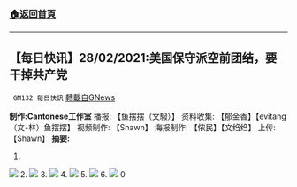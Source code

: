###  [:house:返回首頁](https://github.com/ourhimalayas/txt)
---

## 【每日快讯】28/02/2021:美国保守派空前团结，要干掉共产党
` GM132 每日快訊` [轉載自GNews](https://gnews.org/zh-hans/939117/)

**制作:Cantonese工作室**
播报: 【鱼摆摆（文驋）】
资料收集: 【郁金香】【evitang（文-林）鱼摆摆】
视频制作: 【Shawn】
海报制作: 【侬民】【文绉绉】
上传: 【Shawn】
**摘要:**

1.
![]()![](https://gnews.org/wp-content/uploads/2021/02/20210228-zhTW-01.jpg)
2.
![]()![](https://gnews.org/wp-content/uploads/2021/02/20210228-zhTW-02.jpg)
3.
![]()![](https://gnews.org/wp-content/uploads/2021/02/20210228-zhTW-03.jpg)
4.
![]()![](https://gnews.org/wp-content/uploads/2021/02/20210228-zhTW-04.jpg)
5.
![]()![](https://gnews.org/wp-content/uploads/2021/02/20210228-zhTW-05.jpg)
6.
![]()![](https://gnews.org/wp-content/uploads/2021/02/20210228-zhTW-06.jpg)
0
